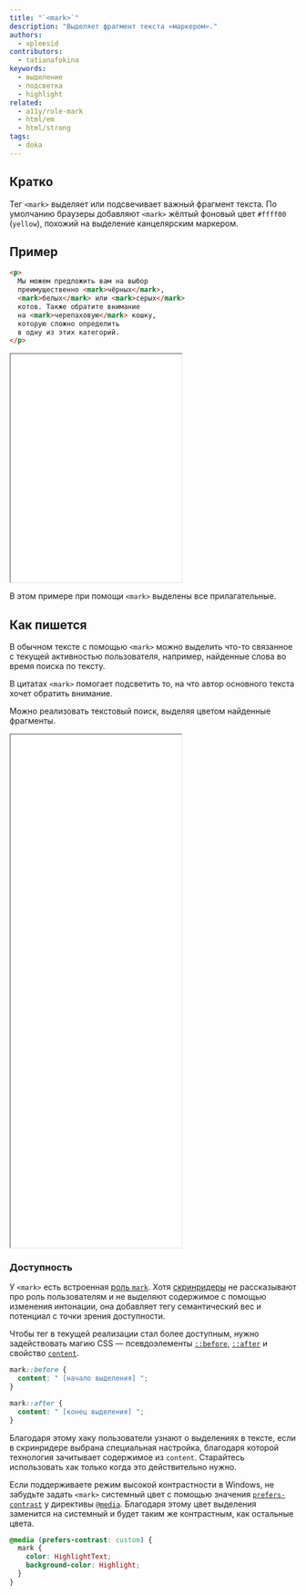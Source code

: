 ```yaml
---
title: "`<mark>`"
description: "Выделяет фрагмент текста «маркером»."
authors:
  - xpleesid
contributors:
  - tatianafokina
keywords:
  - выделение
  - подсветка
  - highlight
related:
  - a11y/role-mark
  - html/em
  - html/strong
tags:
  - doka
---
```


## Кратко

Тег `<mark>` выделяет или подсвечивает важный фрагмент текста. По умолчанию браузеры добавляют `<mark>` жёлтый фоновый цвет `#ffff00` (`yellow`), похожий на выделение канцелярским маркером.

## Пример

```html
<p>
  Мы можем предложить вам на выбор
  преимущественно <mark>чёрных</mark>,
  <mark>белых</mark> или <mark>серых</mark>
  котов. Также обратите внимание
  на <mark>черепаховую</mark> кошку,
  которую сложно определить
  в одну из этих категорий.
</p>
```

<iframe title="Базовый пример" src="demos/basic/" height="400"></iframe>

В этом примере при помощи `<mark>` выделены все прилагательные.

## Как пишется

В обычном тексте с помощью `<mark>` можно выделить что-то связанное с текущей активностью пользователя, например, найденные слова во время поиска по тексту.

В цитатах `<mark>` помогает подсветить то, на что автор основного текста хочет обратить внимание.

Можно реализовать текстовый поиск, выделяя цветом найденные фрагменты.

<iframe title="Текстовый поиск" src="demos/search/" height="900"></iframe>

### Доступность

У `<mark>` есть встроенная [роль `mark`](/a11y/role-mark/). Хотя [скринридеры](/a11y/screenreaders/) не рассказывают про роль пользователям и не выделяют содержимое с помощью изменения интонации, она добавляет тегу семантический вес и потенциал с точки зрения доступности.

Чтобы тег в текущей реализации стал более доступным, нужно задействовать магию CSS — псевдоэлементы [`::before`](/css/before/), [`::after`](/css/after/) и свойство [`content`](/css/content/).

```css
mark::before {
  content: " [начало выделения] ";
}

mark::after {
  content: " [конец выделения] ";
}
```

Благодаря этому хаку пользователи узнают о выделениях в тексте, если в скринридере выбрана специальная настройка, благодаря которой технология зачитывает содержимое из `content`. Старайтесь использовать хак только когда это действительно нужно.

Если поддерживаете режим высокой контрастности в Windows, не забудьте задать `<mark>` системный цвет с помощью значения [`prefers-contrast`](/a11y/prefers-contrast/) у директивы [`@media`](/css/media/). Благодаря этому цвет выделения заменится на системный и будет таким же контрастным, как остальные цвета.

```css
@media (prefers-contrast: custom) {
  mark {
    color: HighlightText;
    background-color: Highlight;
  }
}
```
